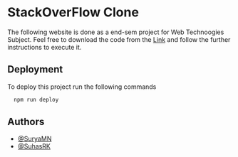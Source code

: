 
# StackOverFlow Clone

The following website is done as a end-sem project for Web Technoogies Subject. Feel free to download the code from the [Link](https://github.com/SuhasRK/Webtech_Project.git) and follow the further instructions to execute it.
 


## Deployment

To deploy this project run the following commands

```bash
  npm run deploy
```


## Authors

- [@SuryaMN](https://github.com/SuryaMN)
- [@SuhasRK](https://github.com/SuhasRK)



